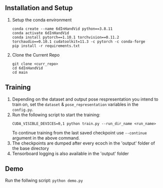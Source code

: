 ## Installation and Setup

1. Setup the conda environment 
    ```
    conda create --name 6dInHandVid python==3.8.11
    conda activate 6dInHandVid
    conda install pytorch==1.10.1 torchvision==0.11.2 torchaudio==0.10.1 cudatoolkit=11.3 -c pytorch -c conda-forge
    pip install -r requirements.txt
    ```
    
2. Clone the Current Repo
    ```
   git clone <curr_repo>
   cd 6dInHandVid
   cd main
    ``` 

## Training
1. Depending on the dataset and output pose respresentation you intend to train on, set the `dataset` & `pose_representation` variables in 
the `config.py`.
2. Run the following script to start the training:
    ```
    CUDA_VISIBLE_DEVICES=0,1 python train.py --run_dir_name <run_name>
    ```
    To continue training from the last saved checkpoint use `--continue` argument in the above command.
3. The checkpoints are dumped after every ecoch in the 'output' folder of the base directory
4. Tensorboard logging is also available in the 'output' folder

## Demo
Run the follwing script:
    ```
    python demo.py 
    ```



    